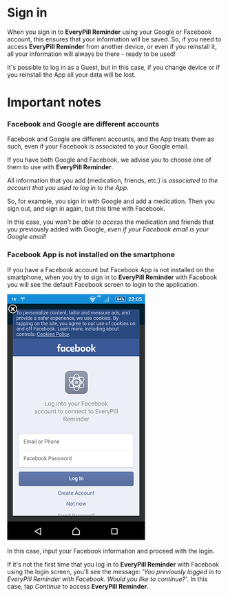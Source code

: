 # Sign in

When you sign in to **EveryPill Reminder** using your Google or Facebook account, this ensures that your information will be saved. So, if you need to access **EveryPill Reminder** from another device, or even if you reinstall it, all your information will always be there - ready to be used!

It's possible to log in as a Guest, but in this case, if you change device or if you reinstall the App all your data will be lost.

# Important notes

### Facebook and Google are different accounts

Facebook and Google are different accounts, and the App treats them as such, even if your Facebook is associated to your Google email.

If you have both Google and Facebook, we advise you to choose one of them to use with **EveryPill Reminder**.

All information that you add (medication, friends, etc.) is *associated to the account that you used to log in to the App*. 

So, for example, you sign in with Google and add a medication. Then you sign out, and sign in again, but this time with Facebook. 

In this case, you *won't be able to access* the medication and friends that you previously added with Google, *even if your Facebook email is your Google email*!
 

### Facebook App is not installed on the smartphone

If you have a Facebook account but Facebook App is not installed on the smartphone, when you try to sign in to **EveryPill Reminder** with Facebook you will see the default Facebook screen to login to the application. 

![](/images/fb_login_screen.png)

In this case, input your Facebook information and proceed with the login.

If it's not the first time that you log in to **EveryPill Reminder** with Facebook using the login screen, you'll see the message: *'You previously logged in to EveryPill Reminder with Facebook. Would you like to continue?'*. In this case, tap *Continue* to access **EveryPill Reminder**.
